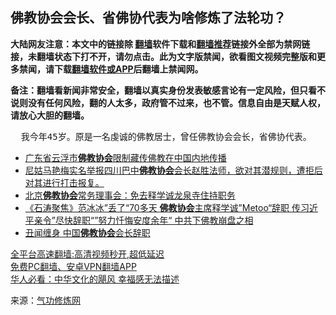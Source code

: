  <!-- 面包屑导航 --> <h2>佛教协会会长、省佛协代表为啥修炼了法轮功？</h2> <p class="notice"><b>大陆网友注意：本文中的链接除 <a href="https://github.com/bannedbook/fanqiang" >翻墙</a>软件下载和<a href="https://github.com/killgcd/justmysocks/blob/master/README.md">翻墙推荐</a>链接外全部为禁网链接，未翻墙状态下打不开，请勿点击。此为文字版禁闻，欲看图文视频完整版和更多禁闻，请下载<a href="https://github.com/bannedbook/fanqiang">翻墙软件或APP</a>后翻墙上禁闻网。</p><p>备注：翻墙看新闻非常安全，翻墙以真实身份发表敏感言论有一定风险，但只看不说则没有任何风险，翻的人太多，政府管不过来，也不管。信息自由是天赋人权，请放心大胆的翻墙。</b></p>  <div class="entry"> <p></p> <pre>  我今年45岁。原是一名虔诚的佛教居士，曾任佛教协会会长，省佛协代表。    我于1985年5月中旬，满怀修佛的心愿，皈依了佛教。我的皈依师父是当时很有名望的高僧。他说，今生要想修成佛，首先要修庙宇，塑佛像，念佛，拜佛，弘扬佛法，普度众生，做大功德，功成圆满才能成佛！我把他的话当做修佛的真理。为了早日成佛，我全身心投入佛教事业中，带领僧人，居士修庙宇，塑佛像，引导很多人皈依了佛教。每晚念佛，拜佛到深夜，日日夜夜从不间断。后来听说磕某宗大头一万个，可以消业成佛快。于是我坚持磕大头，肚子摔肿了，喘不过气来，痛苦万分，仍坚持不懈。同时我还持僧人戒律，过午不食，饿的骨瘦如柴。我自认为这样虔诚的修行，便可功成圆满早日成佛了。    几年过去了，我发现我的一切没有因为“潜心”修行而发生变化，我依然是过去的那个争强好胜不甘落后的常人，超常的境界在我心里一点都没有。我时常想：为了佛教我辛辛苦苦的付出那么多，庙也修了，佛像也塑了，日夜不断念经念佛，头磕了无数，而且还引导了很多人皈依了佛教，无论是精神上的痛苦，还是身体上的痛苦，都吃了不少，应该说是一个大功德之人了。而恍惚之中又觉的我所修行的境界离佛是那么遥远。同时我又深深感到，人生的确太短暂了！我不能再这样修下去了。我要寻找真正的佛法，寻找能帮助我解脱生死的明师。    于是我弃家出走，节衣缩食，到处寻师访道，跑遍了全国的名山古迹。逢庙就進，见僧就拜。先后拜了台湾、香港、美国的几个很有声望的僧人为师。走遍天南地北，吃了很多的苦，结果劳民伤财，什么也没得到。面对亲属的指责，家庭的破裂，我陷入极端痛苦的绝望中，失去了生存的希望。我苦苦寻思，佛法在哪里？究竟何为佛法？何为真理？怎样才能了脱生死轮回？怎样逃离人间苦海？带着这些困惑，我终日徘徊在烦恼和痛苦的沉迷中，感到前途无望。    1994年真是喜从天降，我万分荣幸得到了万古难遇的法轮佛法。我再也控制不住内心的激动，一头扑在师父的法像前失声痛哭，泪流满面，心中不住地呼喊，这才是我多年寻找的师父啊！大慈大悲的师父给我们讲了宇宙最高的法理，给人留下一部上天的阶梯。师父说：“这个宇宙中最根本的特性真、善、忍，他就是佛法的最高体现，他就是最根本的佛法。”(《转法轮》)师父还告诉我们：“作为一个修炼者，同化于这个特性，你就是一个得道者”(《转法轮》)。是师父的高德大法唤醒了我迷失的本性，给我指明了一条光明大道。我暗暗发愿一定要做师父的真修弟子，专一修炼法轮大法，在大法中早日同化真善忍特性，直至圆满。得法以后，我明显的感到我的心性在升华，境界在提高，心的容量也在扩大。我发现自己的思维方法，思想观念都在发生着根本的变化，自己好像進入了前所未有的清静的境界。同时我看到了师父的法身光芒四射，庄严无比：看到了另外空间美丽的亭台楼阁，还听到了大法轮旋转的声音。    1995年7月25日，在我的住处发生了一件惊动全县的奇迹。这天，百年不遇的特大洪水以排山倒海之势包围了整个县城。我家是一处独立的土房子，处于洪水经过的主线。上游水库已经决口，后果可想而知。在万分紧急的时刻，我毫不犹豫的将最珍贵的无价之宝《转法轮》和李老师的讲法录像带，录音带等，快速用雨衣保好就冲出家门。这时，强大的洪水已经呼啸而来，瞬间就冲毁了防洪河坝，直奔我家小土房扑过来。我心里默念着师父的名字，只希望能保住我修炼的小土房，那里边有师父的法像啊！就在这紧急关头，奇迹出现了：呼啸而来的洪水突然在我家房后一百多米处自动向两边分开，分两路绕房而过。左侧的大桥冲断了，右侧的水田吞没了，而小土房却安然无恙。我被眼前的景象惊呆了。我家房前的菜地依然果实累累，泥泞沾脚的小土路变成一条细沙铺就的路。水位虽然高过小土房的窗台，屋里却一点水也没有，师父的法像完好无损。我泪流满面的跪在师父法像前，激动的心情难以言表。    通过学法我醒悟了，过去在佛教中修行长达9年，什么也没明白。其根本原因，正像师父所说的：“佛教中的法只是佛法中的一小部份”(《转法轮》)“不知道高层次中的法就没有法修；没有向内去修，不修炼心性不长功。就这两个原因。”(《转法轮》)师父还说：“释迦牟尼讲，到末法时期，寺院中的僧人都很难自度，何况居士，更没有人管了。别看你拜了师了，那个所谓的师也是个修炼的人，他不实修也白搭，不修这颗心，谁都上不去。皈依是常人中的形式，你皈依了就是佛家的人了？佛就管你了？没有那个事。你天天磕头把头磕破了，一把一把的烧香，也没有用，你得真正实修你那颗心才行。”(《转法轮》)我茅塞顿开，如梦方醒。现在不正是释迦牟尼佛讲的末法时期吗？我在寺庙净土法门修行9年，根本不懂如何去修，以为自己所做的一切就是修佛了，认为念经，念佛，拜佛就能成佛了。在那充满矛盾是非，争名夺利的环境里，我争斗心很强，把名看的很重，自认为自己是寺庙负责人，是会长，又是远近闻名的大居士，从不把别人看在眼里，趾高气扬，惟我独尊，说一不二，在矛盾中从不知向内去修，向内去找，总是挖苦别人，指责别人，在与僧人，居士的争斗中，总是占上风。今天我才知道，带着这么多执着的东西和一个肮脏的心灵，怎么能成佛呢？    大法直指人心，是师父的洪大慈悲和高深大法使我明白了宇宙的真理和修炼的实质，真正走上了大法修炼之路。    一天，我同一位辅导员从炼功点出来，正走在街上，突然从路旁边冲出一个女人来，不由分说，指着我破口大骂，各种污言秽语不堪入耳。仔细一看，原来是我已离婚了的丈夫的妻子。我与丈夫已分手6年有余，其间没有任何往来。此时对于她的这种突如其来的辱骂，感到莫名其妙。就在我内心深处想动怒的时候，脑海里想起师父的话：“……往往矛盾来的时候，不刺激到人的心灵，不算数，不好使，得不到提高。”(《转法轮》)“这都是你自己的难，我们为了提高你的心性而利用了它，都能让你过得去。只要你提高心性，就能过得去，就怕你自己不想过，想过就能过得去。所以今后遇到矛盾的时候，你不要把它看成是偶然的。”(《转法轮》)想到这，我的心马上平静下来，没有为其所动。她见我不动声色，便更加气势汹汹，变本加厉的高声辱骂起来，并跳上一辆脚蹬车，跟在我的身后，一边走一边骂，一时间引来众多的行人观看。可是我仍然不予理睬，没有怒意。她气的暴跳如雷，猛地从车上跳下来，挥拳向我打来，我仍然没动。我走到哪，她就跟着骂到哪，骂了足有一里地，才肯罢休。第二天，她又来到我单位楼前破口大骂，足有一个小时。这时我的心不平了，这不是欺人太甚了吗？我刚要发火，瞬间耳边又想起师父的教诲。我的心又一次的平静了。于是我走進她，心平气和的对她说：“你别骂了，昨天你骂我那么久，我没支声。今天你又来骂我，你能告诉我这是为什么吗？”她气愤的说：“听别人说，你们准备要复婚。”这时我才明白了她骂我的原因所在。我耐心的安慰她说：“过去就因为我们不是同路人而分手的。我们之间的缘分早已断尽，复婚之事是永远不会存在的，你放心的回家吧。”她听完了我的话，竟哭了起来，拉住我的手说，我真对不起你，听说你是炼法论大法的，确实和别人不一样。她满意的走了。此时我的心底掠过一丝从未有过的快乐。    我体会到在磨难来时，如果不把它放在心上，把它看得很小，自己就变的很大，这难一步就迈过去了。正象师父所说的那样：“在真正的劫难当中或过关当中，你试一试，难忍，你忍一忍；看着不行，说难行，那么你就试一试看到底行不行。如果你真能做到的话，你发现真是柳暗花明又一村！”(《转法轮》)我在大法中切实地感受到了大法的博大精深和师父的洪大慈悲，产生了洪扬大法的愿望，其间我的心里总是惦记着佛教里的居士僧人，他们至今仍未能得法，仍沉迷于末法时期无益的修行中而不能自拔，我就开始向居士僧人洪法。    一天，佛教协会邀请我参加佛殿奠基典礼，我带着师父的讲法录像带去了，给他们放了师父的讲法录像。有的居士在录像带里就看到了师父的法身。居士们被师父博大精深的法理所吸引，久久不愿离去，一直看到深夜两点钟。不久他们都抛弃了佛教而走入大法。过去，我曾认识外省县的很多居士和僧人，至今他们未得法，我就通过书信向他们洪法。有一部分人也幸运的走上了法轮大法的修炼之路。然后我又去北京、千山、沈阳等寺庙向僧人弘法，在寺庙里给他们放师父的讲法录音。当我把《转法轮》送到一位僧尼手中时，她双手捧过头顶，流下泪来。当时我心里真有说不出的高兴。    人身难得，机缘只有一次。我要加倍珍惜这万载难遇的法轮大法，在有限的人生，抓紧时间，以法为师，扎扎实实的修炼，早日同化宇宙特性“真、善、忍”，沿着师父指引的光明大道，奋力精進，直至圆满。</pre> <div id="taboola-mid-1"></div>  <ul class='op-related-articles' title='相关阅读'> <li><a href='https://www.bannedbook.org/bnews/weiquan/20220723/1761831.html' target='_blank'>广东省云浮市<b>佛教协会</b>限制藏传佛教在中国内地传播</a></li> <li><a href='https://www.bannedbook.org/bnews/bannedvideo/20220721/1760945.html' target='_blank'>尼姑马艳梅实名举报四川巴中<b>佛教协会</b>会长赵胜法师，欲对其潜规则，遭拒后对其进行打击报复。</a></li> <li><a href='https://www.bannedbook.org/bnews/cnnews/20180830/991594.html' target='_blank'>北京<b>佛教协会</b>常务理事会：免去释学诚龙泉寺住持职务</a></li> <li><a href='https://www.bannedbook.org/bnews/cbnews/20180817/986460.html' target='_blank'>《石涛聚焦》范冰冰”丢了“70多天 <b>佛教协会</b>主席释学诚”Metoo“辞职 传习近平亲令”尽快辞职“”努力忏悔安度余年“ 中共下佛教崩盘之相 </a></li> <li><a href='https://www.bannedbook.org/bnews/headline/20180815/985867.html' target='_blank'>丑闻缠身  中国<b>佛教协会</b>会长辞职</a></li> </ul> <p class="texttj"> <a href="https://github.com/bannedbook/fanqiang/wiki/V2ray%E6%9C%BA%E5%9C%BA" target="_blank">全平台高速翻墙:高清视频秒开,超低延迟</a><br/> <a href="https://github.com/bannedbook/fanqiang/wiki/%E7%A6%81%E9%97%BB%E7%BD%91%E5%AE%89%E5%8D%93%E7%BF%BB%E5%A2%99%E6%96%B0%E9%97%BBAPP" target="_blank">免费PC翻墙、安卓VPN翻墙APP</a><br/> <a href="https://www.bannedbook.org/bnews/comments/20220220/1694796.html" target="_blank">华人必看：中华文化的飓风 幸福感无法描述</a> </p> <p>来源：<a href="https://www.qi-gong.me/">气功修炼网</a></p><a name='sharetosocial'></a>  <div style="margin-bottom:5px;padding-bottom:5px;clear:both"> <div id="archive-pix-1" class="banner-ads"> <!-- AuctionX Display platform tag START --> <div id="27602x728x90x621x_ADSLOT1" clicktrack="%%CLICK_URL_ESC%%"></div>  <!-- AuctionX Display platform tag END --> </div> <div id="archive-pix-2" class="banner-ads"> <!-- AuctionX Display platform tag START --> <div id="27556x300x250x621x_ADSLOT1" clicktrack="%%CLICK_URL_ESC%%" style="margin:0 auto;text-align:center"></div>  <!-- AuctionX Display platform tag END --> </div> </div>  <div id="archive-pix-1" class="banner-ads"> <!-- AuctionX Display platform tag START --> <div id="27603x728x90x621x_ADSLOT1" clicktrack="%%CLICK_URL_ESC%%"></div>  <!-- AuctionX Display platform tag END --> </div> </div><!--END ENTRY--> 